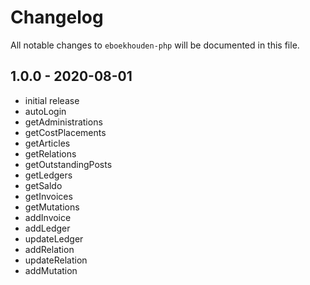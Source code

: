 # Changelog

All notable changes to `eboekhouden-php` will be documented in this file.

## 1.0.0 - 2020-08-01

- initial release
- autoLogin
- getAdministrations
- getCostPlacements
- getArticles
- getRelations
- getOutstandingPosts
- getLedgers
- getSaldo
- getInvoices
- getMutations
- addInvoice
- addLedger
- updateLedger
- addRelation
- updateRelation
- addMutation
